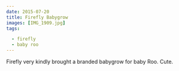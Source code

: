 ```yaml
---
date: 2015-07-20
title: Firefly Babygrow
images: [IMG_1909.jpg]
tags:

  - firefly
  - baby roo
---
```

Firefly very kindly brought a branded babygrow for baby Roo. Cute.